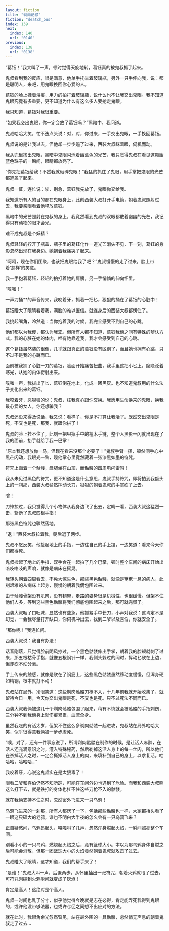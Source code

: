 ```yaml
---
layout: fiction
title: "剃肉骷髅"
fiction: "deatch_bus"
index: 139
next:
  index: 140
  url: "0140"
previous:
  index: 138
  url: "0138"
---
```

“葛钰！”我大叫了一声，顿时觉得天旋地转，葛钰真的被鬼叔抓了起来。

鬼叔看到我的反应，很是满意，他单手托举着玻璃瓶，另外一只手伸向我，说：都是聪明人，来吧，用鬼眼换回你心爱的人。

葛钰的脸上挂着泪痕，用力的拍打着玻璃瓶，说什么也不让我交出鬼眼。我不知道鬼眼究竟有多重要，更不知道为什么有这么多人要抢走鬼眼。

我只知道，葛钰对我很重要。

“如果我交出鬼眼，你一定会放了葛钰吗？”黑暗中，我问道。

鬼叔哈哈大笑，忙不迭点头说：对，对，你过来，一手交出鬼眼，一手换回葛钰。

鬼叔说的是让我过去，但他却一步步逼了过来，西装大叔眯着眼，伺机而动。

我从兜里掏出鬼眼，黑暗中鬼眼闪烁着幽蓝色的光芒，我只觉得鬼叔在看见这颗幽蓝色珠子的一瞬间，眼睛都放亮了。

“你先把葛钰给我！不然我就砸碎鬼眼！”我猛的抓住了鬼眼，用手掌把鬼眼的光芒都遮盖了起来。

鬼叔一怔，连忙说：诶，别急，葛钰我先放了，鬼眼你交给我。

我知道所有人的目的都在鬼眼身上，此刻西装大叔打开手电筒，朝着鬼叔照射过去，我要亲眼看着他释放葛钰。

黑暗中的光芒照射在鬼叔的身上，我竟然看到鬼叔的双眼都散着幽幽的光芒，我记得只有动物的眼才会光。

难不成鬼叔是个妖精？

鬼叔轻轻的拧开了瓶盖，瓶子里的葛钰化作一道光芒消失不见，下一刻，葛钰的身影忽然出现在我身边。她抱着我痛哭了起来。

“呵呵，现在你们团聚，也该把鬼眼给我了吧？”鬼叔慢慢的走了过来，脸上带着‘慈祥’的笑意。

我一手抱着葛钰，轻轻的拍打着她的肩膀，另一手悄悄的伸向怀里。

“噗嗤！”

一声刀捅**的声音传来，我咬着牙，抓着一把匕，狠狠的捅在了葛钰的心脏中！

葛钰瞪大了眼睛看着我，满脸的难以置信。就连身后的西装大叔都愣住了。

我挑起嘴角，冷然道：当你抱着我的时候，我完全感受不到自己的心跳。

他们都以为我傻，都认为我笨。但所有人都不知道，葛钰我俩之间有特殊的辨认方式。我的心脏在她的体内，唯有她靠近我，我才会感受到自己的心跳。

这个葛钰虽然装的很像，几乎就跟真正的葛钰没有区别了，而且她也拥有心跳，只不过不是我的心跳而已。

面前被我捅了心脏一刀的葛钰，脸面开始痛苦扭曲，我手里这把小匕上，隐隐泛着寒光，从她的内体衍射出来。

噗嗤一声，我拔出了匕，葛钰倒在地上，化成一团黑灰。也不知道鬼叔用的什么法子变化出来的葛钰。

我咬着牙，恶狠狠的说：鬼叔，枉我真心跟你交换。我愿用生命换来的鬼眼，换我最心爱的女人，你还想骗我？

鬼叔还没来得及说话，我又说：看样子，你是不打算让我活了。既然交出鬼眼是死，不交也是死，那我，就跟你拼了！

鬼叔的脸上挂不住了，此刻一把甩掉手中的檀木手链，整个人黑影一闪就出现在了我的面前，抬手就给了我一巴掌！

“原本我还想放你一马，但现在看来没那个必要了！”鬼叔手臂一挥，顿然间手心中黑芒闪动，我眼光一瞥，现他掌心里竟然藏着一张漆黑如墨的符咒。

符咒上画着一个骷髅，盘腿坐在山顶，而骷髅的四周电闪雷鸣！

我从未见过黑色的符咒，更不知道这是什么意思，鬼叔手持符咒，即将拍到我额头上的一刹那，西装大叔猛然挥动长刀，狠狠的朝着鬼叔的手掌砍了上去。

噌！

刀锋掠过，我只觉得几个小物体从我身边飞了出去，定睛一看，西装大叔这猛烈一击，斩断了鬼叔四根手指！

那张黑色符咒也骤然落地。

“退！”西装大叔拉着我，朝后退了两步。

鬼叔不怒反笑，他捡起地上的手指，一边往自己的手上捏，一边笑道：看来今天你们都得死。

鬼叔捡起了地上的手指，双手合在一起拍了几个巴掌，顿时整个车间的病床开始出咯吱咯吱的声响，就像是病床在摇晃。

我转头朝着四周看去，不免大惊失色，那些黑色骷髅，就像是奄奄一息的病人，此刻艰难的从病床上起身，慢慢的朝着我俩包围过来。

由于骷髅骨架没有肌肉，没有韧带，走路的姿势很是机械性，也很缓慢。但架不住他们人多，等到这些黑色骷髅将我们彻底包围起来之后，那可就完蛋了。

西装大叔咽了口吐沫，显然也有些急，他抓紧手中长刀，小声对我说：这肯定不是幻觉，一会我尽量打开缺口，你伺机冲出去，找到二爷以及喜伯，你就安全了。

“那你呢！”我连忙问。

西装大叔说：我自有办法！

话音刚落，只觉得脸前阴风掠过，一个黑色骷髅伸出手掌，朝着我的脸颊就刺了过来，那五根枯骨手指，就像五根钢针一样，我侧头躲过的同时，挥动匕砍在上边，但却砍不动分毫。

手上传来的触感，就像是砍在了钢筋上，这些黑色骷髅虽然移动度缓慢，但浑身硬如精钢，根本就打不动！

鬼叔站在局外，冷眼笑道：这些剃肉骷髅刀枪不入，十几年前我就开始收集了，就留待今日一用，今天你交出鬼眼是死，不交也是死。只不过死法不同而已。

西装大叔我俩被这几十个剃肉骷髅包围了起来，稍有不慎就会被骷髅的手指刺伤，三分钟不到我俩身上就伤痕累累，血流全身。

虽然我吃的有活太岁，但架不住这么多剃肉骷髅一起进攻，鬼叔站在局外哈哈大笑，似乎很得意我俩被一步步虐死。

“噢，对了，还有一件事忘说了，所谓剃肉骷髅在制作的时候，是让活人麻醉，在活人还充满意识之时，灌入特殊秘药，然后剃掉这活人身上的每一丝肉，所以他们在杀掉活人之时，一定会撕掉活人身上的肉，来填补到自己的身上，以求复活。哈哈哈，哈哈哈...”

我咬着牙，心说这鬼叔实在是太狠毒了！

眼看二爷和喜伯仍然不知所踪，可能在车间外边也遇到了危险。而我和西装大叔照这么打下去，就是铁打的身体也扛不住这些刀枪不入的骷髅。

就在我俩支持不住之时，忽然窗外飞进来一只乌鸦！

乌鸦飞进来的一刹那，所有人都愣了一下，包括那些骷髅也一样，大家都抬头看了一眼这只硕大的老鸦，谁也不明白大半夜的怎么会有一只乌鸦飞来？

正自疑惑间，乌鸦昂起头，嘎嘎叫了几声，忽然浑身燃起火焰，一瞬间照亮整个车间。

别看小小的一只乌鸦，燃烧起火焰之后，竟有篮球大小。本以为那乌鸦身体自燃之后可能会消散，但那一团篮球大小的火焰竟然朝着鬼叔就攻击了过去。

鬼叔瞪大了眼睛，这才知道，我们的帮手来了！

“是谁！”鬼叔大叫一声，后退两步，从怀里抽出一张符咒，朝着火鸦就甩了过去，可符咒刚碰到火鸦瞬间就变成了灰烬！

肯定是高人！这绝对是个高人。

鬼叔一时间也乱了分寸，似乎他觉得今晚就是志在必得，肯定能弄死我得到鬼眼的，或许他没带够法器，也或许仓促之间想不出应对的方法。

就在此时，我眼角余光忽然瞥见，站在最外围的一具骷髅，忽然悄无声息的朝着鬼叔走了过去...